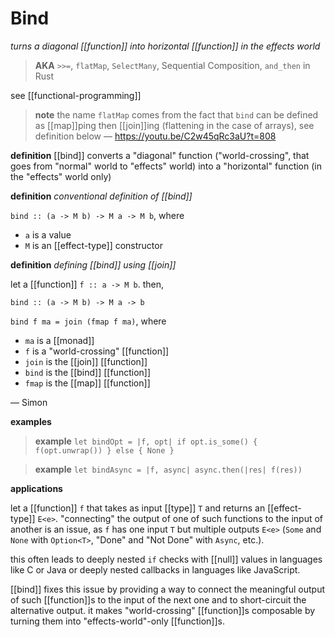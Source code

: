 # Bind

_turns a diagonal [[function]] into horizontal [[function]] in the effects world_

> **AKA** `>>=`, `flatMap`, `SelectMany`, Sequential Composition, `and_then` in Rust

see [[functional-programming]]

> **note** the name `flatMap` comes from the fact that `bind` can be defined as [[map]]ping then [[join]]ing (flattening in the case of arrays), see definition below &mdash; <https://youtu.be/C2w45qRc3aU?t=808>

**definition** [[bind]] converts a "diagonal" function ("world-crossing", that goes from "normal" world to "effects" world) into a "horizontal" function (in the "effects" world only)

**definition** _conventional definition of [[bind]]_

`bind :: (a -> M b) -> M a -> M b`, where

- `a` is a value
- `M` is an [[effect-type]] constructor

**definition** _defining [[bind]] using [[join]]_

let a [[function]] `f :: a -> M b`. then,

`bind :: (a -> M b) -> M a -> b`

`bind f ma = join (fmap f ma)`, where

- `ma` is a [[monad]]
- `f` is a "world-crossing" [[function]]
- `join` is the [[join]] [[function]]
- `bind` is the [[bind]] [[function]]
- `fmap` is the [[map]] [[function]]

&mdash; Simon

**examples**

> **example** `let bindOpt = |f, opt| if opt.is_some() { f(opt.unwrap()) } else { None }`

> **example** `let bindAsync = |f, async| async.then(|res| f(res))`

**applications**

let a [[function]] `f` that takes as input [[type]] `T` and returns an [[effect-type]] `E<e>`. "connecting" the output of one of such functions to the input of another is an issue, as `f` has one input `T` but multiple outputs `E<e>` (`Some` and `None` with `Option<T>`, "Done" and "Not Done" with `Async`, etc.).

this often leads to deeply nested `if` checks with [[null]] values in languages like C or Java or deeply nested callbacks in languages like JavaScript.

[[bind]] fixes this issue by providing a way to connect the meaningful output of such [[function]]s to the input of the next one and to short-circuit the alternative output. it makes "world-crossing" [[function]]s composable by turning them into "effects-world"-only [[function]]s.
